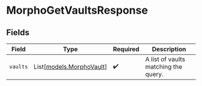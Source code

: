 # MorphoGetVaultsResponse


## Fields

| Field                                                | Type                                                 | Required                                             | Description                                          |
| ---------------------------------------------------- | ---------------------------------------------------- | ---------------------------------------------------- | ---------------------------------------------------- |
| `vaults`                                             | List[[models.MorphoVault](../models/morphovault.md)] | :heavy_check_mark:                                   |  A list of vaults matching the query.                |